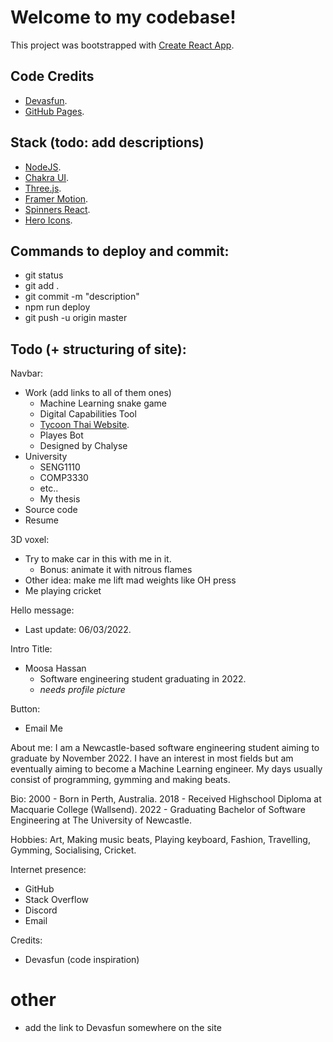 # Welcome to my codebase!

This project was bootstrapped with [Create React App](https://github.com/facebook/create-react-app).

## Code Credits

* [Devasfun](https://github.com/craftzdog/craftzdog-homepage).
* [GitHub Pages](https://github.com/gitname/react-gh-pages).

## Stack (todo: add descriptions)

* [NodeJS](https://nodejs.org/en/).
* [Chakra UI](https://chakra-ui.com/).
* [Three.js](https://threejs.org/).
* [Framer Motion](https://www.framer.com/motion/).
* [Spinners React](https://github.com/adexin/spinners-react/).
* [Hero Icons](https://heroicons.com/).

## Commands to deploy and commit:

* git status
* git add .
* git commit -m "description"
* npm run deploy
* git push -u origin master

## Todo (+ structuring of site):

Navbar:
* Work (add links to all of them ones)
    * Machine Learning snake game
    * Digital Capabilities Tool
    * [Tycoon Thai Website](https://tycoonthai.com.au/).
    * Playes Bot
    * Designed by Chalyse
* University
    * SENG1110
    * COMP3330
    * etc..
    * My thesis
* Source code
* Resume

3D voxel:
* Try to make car in this with me in it.
    * Bonus: animate it with nitrous flames
* Other idea: make me lift mad weights like OH press
* Me playing cricket

Hello message:
* Last update: 06/03/2022.

Intro Title:
* Moosa Hassan
    * Software engineering student graduating in 2022.
    * *needs profile picture*

Button:
- Email Me

About me:
I am a Newcastle-based software engineering student aiming to graduate by November 2022. I have an interest in most fields but am eventually aiming to become a Machine Learning engineer. My days usually consist of programming, gymming and making beats.

Bio:
2000 - Born in Perth, Australia.
2018 - Received Highschool Diploma at Macquarie College (Wallsend).
2022 - Graduating Bachelor of Software Engineering at The University of Newcastle.

Hobbies:
Art, Making music beats, Playing keyboard, Fashion, Travelling, Gymming, Socialising, Cricket.

Internet presence:
* GitHub
* Stack Overflow
* Discord
* Email

Credits:
* Devasfun (code inspiration)

# other

- add the link to Devasfun somewhere on the site